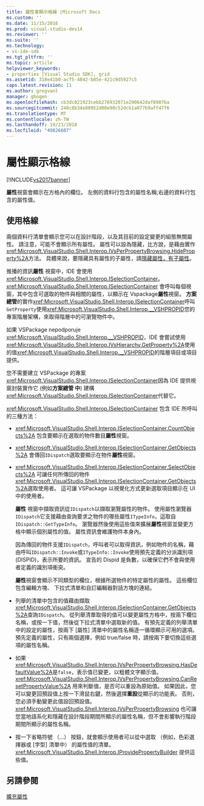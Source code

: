 ```yaml
---
title: 屬性會顯示格線 |Microsoft Docs
ms.custom: ''
ms.date: 11/15/2016
ms.prod: visual-studio-dev14
ms.reviewer: ''
ms.suite: ''
ms.technology:
- vs-ide-sdk
ms.tgt_pltfrm: ''
ms.topic: article
helpviewer_keywords:
- properties [Visual Studio SDK], grid
ms.assetid: 318e41b0-acf5-4842-b85e-421c9d5927c5
caps.latest.revision: 11
ms.author: gregvanl
manager: ghogen
ms.openlocfilehash: cb3dc021923cebb276932071e290642daf8907ba
ms.sourcegitcommit: 240c8b34e80952d00e90c52dcb1a077b9aff47f6
ms.translationtype: MT
ms.contentlocale: zh-TW
ms.lasthandoff: 10/23/2018
ms.locfileid: "49826607"
---
```

# <a name="properties-display-grid"></a>屬性顯示格線
[!INCLUDE[vs2017banner](../../includes/vs2017banner.md)]

**屬性**視窗會顯示在方格內的欄位。 左側的資料行包含的屬性名稱;右邊的資料行包含的屬性值。  
  
## <a name="working-with-the-grid"></a>使用格線  
 兩個資料行清單會顯示您可以在設計階段，以及其目前的設定變更的組態無關屬性。 請注意，可能不會顯示所有屬性。 屬性可以設為隱藏，比方說，是藉由實作<xref:Microsoft.VisualStudio.Shell.Interop.IVsPerPropertyBrowsing.HideProperty%2A>方法。 具體來說，要隱藏具有屬性的子屬性，請[隱藏屬性，有子屬性](../../misc/hiding-properties-that-have-child-properties.md)。  
  
 推播的資訊**屬性** 視窗中，IDE 會使用<xref:Microsoft.VisualStudio.Shell.Interop.ISelectionContainer>。 <xref:Microsoft.VisualStudio.Shell.Interop.ISelectionContainer> 會呼叫每個視窗，其中包含可選取的物件與相關的屬性，以顯示在 Vspackage**屬性**視窗。 **方案總管**的實作<xref:Microsoft.VisualStudio.Shell.Interop.ISelectionContainer>呼叫`GetProperty`使用<xref:Microsoft.VisualStudio.Shell.Interop.__VSHPROPID>您的專案階層架構，來取得階層中的可瀏覽物件中。  
  
 如果 VSPackage nepodporuje <xref:Microsoft.VisualStudio.Shell.Interop.__VSHPROPID>，IDE 會嘗試使用<xref:Microsoft.VisualStudio.Shell.Interop.IVsHierarchy.GetProperty%2A>使用的值<xref:Microsoft.VisualStudio.Shell.Interop.__VSHPROPID>的階層項目或項目提供。  
  
 您不需要建立 VSPackage 的專案<xref:Microsoft.VisualStudio.Shell.Interop.ISelectionContainer>因為 IDE 提供視窗封裝實作它 (例如**方案總管 中**) 建構<xref:Microsoft.VisualStudio.Shell.Interop.ISelectionContainer>代替它。  
  
 <xref:Microsoft.VisualStudio.Shell.Interop.ISelectionContainer> 包含 IDE 所呼叫的三種方法：  
  
- <xref:Microsoft.VisualStudio.Shell.Interop.ISelectionContainer.CountObjects%2A> 包含要顯示在選取的物件數目**屬性**視窗。  
  
- <xref:Microsoft.VisualStudio.Shell.Interop.ISelectionContainer.GetObjects%2A> 會傳回`IDispatch`選取要顯示在物件**屬性**視窗。  
  
- <xref:Microsoft.VisualStudio.Shell.Interop.ISelectionContainer.SelectObjects%2A> 可讓任何所傳回的物件<xref:Microsoft.VisualStudio.Shell.Interop.ISelectionContainer.GetObjects%2A>選取使用者。 這可讓 VSPackage 以視覺化方式更新選取項目顯示在 UI 中的使用者。  
  
  **屬性** 視窗中擷取資訊從`IDispatch`以擷取瀏覽屬性的物件。 使用屬性瀏覽器`IDispatch`它支援藉由查詢要求之物件的哪些屬性`ITypeInfo`，這取自`IDispatch::GetTypeInfo`。 瀏覽器然後使用這些值來擴展**屬性**視窗並變更方格中顯示個別屬性的值。 屬性資訊會維護物件本身內。  
  
  因為傳回的物件支援`IDispatch`，呼叫者可以取得資訊，例如物件的名稱，藉由呼叫`IDispatch::Invoke`或`ITypeInfo::Invoke`使用預先定義的分派識別項 (DISPID)，表示所要的資訊。 宣告的 Dispid 是負數，以確保它們不會與使用者定義的識別項衝突。  
  
  **屬性**視窗會顯示不同類型的欄位，根據所選物件的特定屬性的屬性。 這些欄位包含編輯方塊、 下拉式清單和自訂編輯器對話方塊的連結。  
  
- 列舉的清單中包含的值藉由擷取<xref:Microsoft.VisualStudio.Shell.Interop.ISelectionContainer.GetObjects%2A>查詢`IDispatch`。 從列舉清單取得的值可以變更屬性方格中，按兩下欄位名稱，或按一下值，然後從下拉式清單中選取新的值。 有預先定義的列舉清單中的設定的屬性，按兩下 [屬性] 清單中的屬性名稱逐一循環顯示可用的選項。 預先定義的屬性，只有兩個選擇，例如 true/false 時，請按兩下要切換這些選項的屬性名稱。  
  
- 如果<xref:Microsoft.VisualStudio.Shell.Interop.IVsPerPropertyBrowsing.HasDefaultValue%2A>是`false`，表示值已變更，以粗體文字顯示值。 <xref:Microsoft.VisualStudio.Shell.Interop.IVsPerPropertyBrowsing.CanResetPropertyValue%2A> 用來判斷值，是否可以重設為原始值。 如果因此，您可以變更回預設值上按一下滑鼠右鍵，然後選擇**重設**從顯示的功能表。 否則，您必須手動變更此值設回預設值。 <xref:Microsoft.VisualStudio.Shell.Interop.IVsPerPropertyBrowsing> 也可讓您當地語系化和隱藏在設計階段期間所顯示的屬性名稱，但不會影響執行階段期間所顯示的屬性名稱。  
  
- 按一下省略符號 （...） 按鈕，就會顯示使用者可以從中選取 （例如，色彩選擇器或 [字型] 清單中） 的屬性值的清單。 <xref:Microsoft.VisualStudio.Shell.Interop.IProvidePropertyBuilder> 提供這些值。  
  
## <a name="see-also"></a>另請參閱  
 [擴充屬性](../../extensibility/internals/extending-properties.md)

